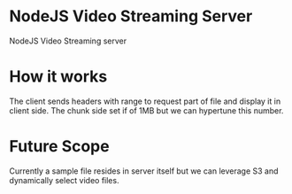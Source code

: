 # NodeJS Video Streaming Server
NodeJS Video Streaming server

# How it works
The client sends headers with range to request part of file and display it in client side.
The chunk side set if of 1MB but we can hypertune this number.

# Future Scope
Currently a sample file resides in server itself but we can leverage S3 and dynamically select video files.